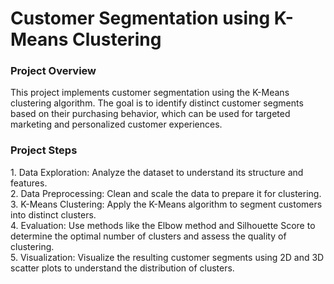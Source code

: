 <b><h1>Customer Segmentation using K-Means Clustering</h1></b>
<b><h3>Project Overview</h3></b>
<p>This project implements customer segmentation using the K-Means clustering algorithm. The goal is to identify distinct customer segments based on their purchasing behavior, which can be used for targeted marketing and personalized customer experiences.</p>
<b></b><h3>Project Steps</h3></b>
<spam>1. Data Exploration: Analyze the dataset to understand its structure and features.</spam><br>
<spam>2. Data Preprocessing: Clean and scale the data to prepare it for clustering.</spam><br>
<spam>3. K-Means Clustering: Apply the K-Means algorithm to segment customers into distinct clusters.</spam><br>
<spam>4. Evaluation: Use methods like the Elbow method and Silhouette Score to determine the optimal number of clusters and assess the quality of clustering.</spam><br>
<spam>5. Visualization: Visualize the resulting customer segments using 2D and 3D scatter plots to understand the distribution of clusters.</spam>


